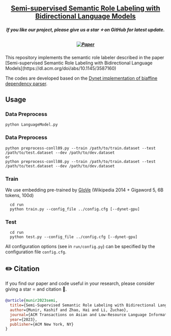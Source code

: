 <h2 align="center"> <a href="https://github.com/kashifmunir92/semisupervisedsrl">Semi-supervised Semantic Role Labeling with Bidirectional Language Models</a></h2>
<h5 align="center"> If you like our project, please give us a star ⭐ on GitHub for latest update.  </h2>

<h5 align="center">

[![Paper](https://img.shields.io/badge/Webpage-blue)](https://dl.acm.org/doi/abs/10.1145/3587160)



</h5>
This repository implements the semantic role labeler described in the paper [Semi-supervised Semantic Role Labeling with Bidirectional Language Models](https://dl.acm.org/doi/abs/10.1145/3587160)

The codes are developed based on the [Dynet implementation of biaffine dependency parser](https://github.com/jcyk/Dynet-Biaffine-dependency-parser).


## Usage 

### Data Preprocess
```
python LanguageModel.py
```
### Data Preprocess

```
python preprocess-conll09.py --train /path/to/train.dataset --test /path/to/test.dataset --dev /path/to/dev.dataset
or
python preprocess-conll08.py --train /path/to/train.dataset --test /path/to/test.dataset --dev /path/to/dev.dataset
```
### Train
We use embedding pre-trained by [GloVe](https://nlp.stanford.edu/projects/glove/) (Wikipedia 2014 + Gigaword 5, 6B tokens, 100d)

```
  cd run
  python train.py --config_file ../config.cfg [--dynet-gpu]
```

### Test
```
  cd run
  python test.py --config_file ../config.cfg [--dynet-gpu]
```

All configuration options (see in `run/config.py`) can be specified by the configuration file `config.cfg`.

## ✏️ Citation
If you find our paper and code useful in your research, please consider giving a star :star: and citation :pencil:.

```BibTeX
@article{munir2023semi,
  title={Semi-Supervised Semantic Role Labeling with Bidirectional Language Models},
  author={Munir, Kashif and Zhao, Hai and Li, Zuchao},
  journal={ACM Transactions on Asian and Low-Resource Language Information Processing},
  year={2023},
  publisher={ACM New York, NY}
}
```